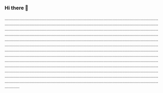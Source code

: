 ### Hi there 👋

........................................................................................................................................................................................................................................................................................................................................................................................................................................................................................................................................................................................................................................................................................................................................................................................................................................................................................................................................................................................................................................................................................................................................................................................................................................................................................................................................................................................................................................................................................................................................................................................................................................................................................